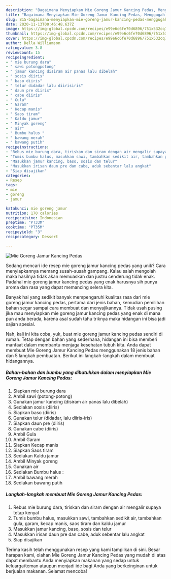 ```yaml
---
description: "Bagaimana Menyiapkan Mie Goreng Jamur Kancing Pedas, Menggugah Selera"
title: "Bagaimana Menyiapkan Mie Goreng Jamur Kancing Pedas, Menggugah Selera"
slug: 815-bagaimana-menyiapkan-mie-goreng-jamur-kancing-pedas-menggugah-selera
date: 2020-11-13T00:46:48.637Z
image: https://img-global.cpcdn.com/recipes/e99e6c6fe70d6896/751x532cq70/mie-goreng-jamur-kancing-pedas-foto-resep-utama.jpg
thumbnail: https://img-global.cpcdn.com/recipes/e99e6c6fe70d6896/751x532cq70/mie-goreng-jamur-kancing-pedas-foto-resep-utama.jpg
cover: https://img-global.cpcdn.com/recipes/e99e6c6fe70d6896/751x532cq70/mie-goreng-jamur-kancing-pedas-foto-resep-utama.jpg
author: Della Williamson
ratingvalue: 3.8
reviewcount: 15
recipeingredient:
- " mie burung dara"
- " sawi potongpotong"
- " jamur kancing disiram air panas lalu dibelah"
- " sosis diiris"
- " baso diiris"
- " telur didadar lalu diirisiris"
- " daun pre diiris"
- " cabe diiris"
- " Gula"
- " Garam"
- " Kecap manis"
- " Saos tiram"
- " Kaldu jamur"
- " Minyak goreng"
- " air"
- " Bumbu halus "
- " bawang merah"
- " bawang putih"
recipeinstructions:
- "Rebus mie burung dara, tiriskan dan siram dengan air mengalir supaya tetap kenyal"
- "Tumis bumbu halus, masukkan sawi, tambahkan sedikit air, tambahkan gula, garam, kecap manis, saos tiram dan kaldu jamur"
- "Masukkan jamur kancing, baso, sosis dan telur"
- "Masukkan irisan daun pre dan cabe, aduk sebentar lalu angkat"
- "Siap disajikan"
categories:
- Resep
tags:
- mie
- goreng
- jamur

katakunci: mie goreng jamur 
nutrition: 170 calories
recipecuisine: Indonesian
preptime: "PT33M"
cooktime: "PT35M"
recipeyield: "3"
recipecategory: Dessert

---
```



![Mie Goreng Jamur Kancing Pedas](https://img-global.cpcdn.com/recipes/e99e6c6fe70d6896/751x532cq70/mie-goreng-jamur-kancing-pedas-foto-resep-utama.jpg)

Sedang mencari ide resep mie goreng jamur kancing pedas yang unik? Cara menyiapkannya memang susah-susah gampang. Kalau salah mengolah maka hasilnya tidak akan memuaskan dan justru cenderung tidak enak. Padahal mie goreng jamur kancing pedas yang enak harusnya sih punya aroma dan rasa yang dapat memancing selera kita.



Banyak hal yang sedikit banyak mempengaruhi kualitas rasa dari mie goreng jamur kancing pedas, pertama dari jenis bahan, kemudian pemilihan bahan segar sampai cara membuat dan menyajikannya. Tidak usah pusing jika mau menyiapkan mie goreng jamur kancing pedas yang enak di mana pun anda berada, karena asal sudah tahu triknya maka hidangan ini bisa jadi sajian spesial.


Nah, kali ini kita coba, yuk, buat mie goreng jamur kancing pedas sendiri di rumah. Tetap dengan bahan yang sederhana, hidangan ini bisa memberi manfaat dalam membantu menjaga kesehatan tubuh kita. Anda dapat membuat Mie Goreng Jamur Kancing Pedas menggunakan 18 jenis bahan dan 5 langkah pembuatan. Berikut ini langkah-langkah dalam membuat hidangannya.

<!--inarticleads1-->

##### Bahan-bahan dan bumbu yang dibutuhkan dalam menyiapkan Mie Goreng Jamur Kancing Pedas:

1. Siapkan  mie burung dara
1. Ambil  sawi (potong-potong)
1. Gunakan  jamur kancing (disiram air panas lalu dibelah)
1. Sediakan  sosis (diiris)
1. Siapkan  baso (diiris)
1. Gunakan  telur (didadar, lalu diiris-iris)
1. Siapkan  daun pre (diiris)
1. Gunakan  cabe (diiris)
1. Ambil  Gula
1. Ambil  Garam
1. Siapkan  Kecap manis
1. Siapkan  Saos tiram
1. Sediakan  Kaldu jamur
1. Ambil  Minyak goreng
1. Gunakan  air
1. Sediakan  Bumbu halus :
1. Ambil  bawang merah
1. Sediakan  bawang putih




<!--inarticleads2-->

##### Langkah-langkah membuat Mie Goreng Jamur Kancing Pedas:

1. Rebus mie burung dara, tiriskan dan siram dengan air mengalir supaya tetap kenyal
1. Tumis bumbu halus, masukkan sawi, tambahkan sedikit air, tambahkan gula, garam, kecap manis, saos tiram dan kaldu jamur
1. Masukkan jamur kancing, baso, sosis dan telur
1. Masukkan irisan daun pre dan cabe, aduk sebentar lalu angkat
1. Siap disajikan




Terima kasih telah menggunakan resep yang kami tampilkan di sini. Besar harapan kami, olahan Mie Goreng Jamur Kancing Pedas yang mudah di atas dapat membantu Anda menyiapkan makanan yang sedap untuk keluarga/teman ataupun menjadi ide bagi Anda yang berkeinginan untuk berjualan makanan. Selamat mencoba!
